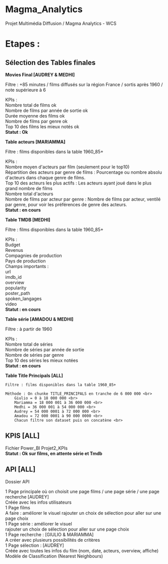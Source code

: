 # Magma_Analytics
Projet Multimédia Diffusion / Magma Analytics - WCS

# Etapes :
## Sélection des Tables finales
  **Movies Final [AUDREY & MEDHI]**
  
  Filtre : +85 minutes / films diffusés sur la région France / sortis après 1960 / note supérieure à 6
  
  KPIs : <br>
      Nombre total de films ok <br>
      Nombre de films par année de sortie ok <br>
      Durée moyenne des films ok <br>
      Nombre de films par genre ok <br>
      Top 10 des films les mieux notés ok <br>
  **Statut : Ok**
  
  **Table acteurs [MARIAMMA]**
  
  Filtre : films disponibles dans la table 1960_85+
  
  KPIs :  <br>
    Nombre moyen d'acteurs par film (seulement pour le top10) <br>
    Répartition des acteurs par genre de films : Pourcentage ou nombre absolu d'acteurs dans chaque genre de films. <br>
    Top 10 des acteurs les plus actifs : Les acteurs ayant joué dans le plus grand nombre de films <br>
    Nombre total d'acteurs <br>
    Nombre de films par acteur par genre : Nombre de films par acteur, ventilé par genre, pour voir les préférences de genre des acteurs. <br>
  **Statut : en cours**
  
**Table TMDB [MEDHI]**
  
  Filtre : films disponibles dans la table 1960_85+
  
  KPIs : <br>
    Budget <br>
    Revenus <br>
    Compagnies de production <br>
    Pays de production <br>
  Champs importants :  <br>
      url <br>
      imdb_id <br>
      overview <br>
      popularity <br>
      poster_path <br>
      spoken_langages <br>
      video <br>
  **Statut : en cours**

  **Table série [AMADOU & MEDHI]**
  
  Filtre : à partir de 1960
  
  KPIs :  <br>
      Nombre total de séries  <br>
      Nombre de séries par année de sortie  <br>
      Nombre de séries par genre  <br>
      Top 10 des séries les mieux notées <br>
  **Statut : en cours**

  **Table Title Principals [ALL]**
  
    Filtre : films disponibles dans la table 1960_85+
    
    Méthode : On chunke TITLE_PRINCIPALS en tranche de 6 000 000 <br>
        Giulio = 0 à 18 000 000 <br>
        Mariamma = 18 000 001 à 36 000 000 <br>
        Medhi = 36 000 001 à 54 000 000 <br>
        Audrey = 54 000 0001 à 72 000 000 <br>
        Amadou = 72 000 0001 à 90 000 0000 <br>
        Chacun filtre son dataset puis on concatène <br>

## KPIS [ALL]
  Fichier Power_BI Projet2_KPIs <br>
  **Statut : Ok sur films, en attente série et Tmdb**

## API [ALL]

  Dossier API
  
  1 Page principale où on choisit une page films / une page série / une page recherche [AUDREY] <br>
    Créée avec les infos utilisateurs <br>
  1 Page films <br>
    A faire : améliorer le visuel
              rajouter un choix de sélection pour aller sur une page choix <br>
  1 Page série : améliorer le visuel <br>
              rajouter un choix de sélection pour aller sur une page choix <br>
  1 Page recherche : [GIULIO & MARIAMMA] <br>
    A créer avec plusieurs possibilités de critères <br>
  1 Page sélection : [AUDREY] <br>
    Créée avec toutes les infos du film (nom, date, acteurs, overview, affiche)
    Modèle de Classification (Nearest Neighbours)
  
